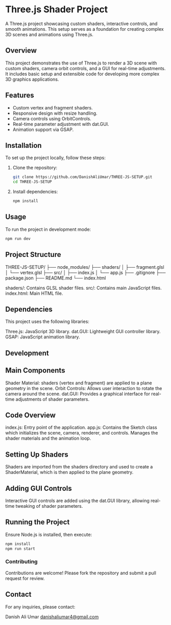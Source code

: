# Three.js Shader Project

A Three.js project showcasing custom shaders, interactive controls, and smooth animations. This setup serves as a foundation for creating complex 3D scenes and animations using Three.js.

## Overview

This project demonstrates the use of Three.js to render a 3D scene with custom shaders, camera orbit controls, and a GUI for real-time adjustments. It includes basic setup and extensible code for developing more complex 3D graphics applications.

## Features

- Custom vertex and fragment shaders.
- Responsive design with resize handling.
- Camera controls using OrbitControls.
- Real-time parameter adjustment with dat.GUI.
- Animation support via GSAP.

## Installation

To set up the project locally, follow these steps:

1. Clone the repository:
    ```bash
    git clone https://github.com/DanishAliUmar/THREE-JS-SETUP.git
    cd THREE-JS-SETUP
    ```
2. Install dependencies:
    ```bash
    npm install
    ```

## Usage

To run the project in development mode:

```bash
npm run dev

```

## Project Structure

THREE-JS-SETUP/
├── node_modules/
├── shaders/
│   ├── fragment.glsl
│   └── vertex.glsl
├── src/
│   ├── index.js
│   └── app.js
├── .gitignore
├── package.json
├── README.md
└── index.html

shaders/: Contains GLSL shader files.
src/: Contains main JavaScript files.
index.html: Main HTML file.





## Dependencies
This project uses the following libraries:

Three.js: JavaScript 3D library.
dat.GUI: Lightweight GUI controller library.
GSAP: JavaScript animation library.


## Development

## Main Components

Shader Material:  shaders (vertex and fragment) are applied to a plane geometry in the scene.
Orbit Controls: Allows user interaction to rotate the camera around the scene.
dat.GUI: Provides a graphical interface for real-time adjustments of shader parameters.

## Code Overview

index.js: Entry point of the application.
app.js: Contains the Sketch class which initializes the scene, camera, renderer, and controls. Manages the shader materials and the animation loop.

## Setting Up Shaders

Shaders are imported from the shaders directory and used to create a ShaderMaterial, which is then applied to the plane geometry.

## Adding GUI Controls

Interactive GUI controls are added using the dat.GUI library, allowing real-time tweaking of shader parameters.

## Running the Project

Ensure Node.js is installed, then execute:

``` bash
npm install
npm run start

```
### Contributing
Contributions are welcome! Please fork the repository and submit a pull request for review.

## Contact
For any inquiries, please contact:

Danish Ali Umar
danishaliumar4@gmail.com

